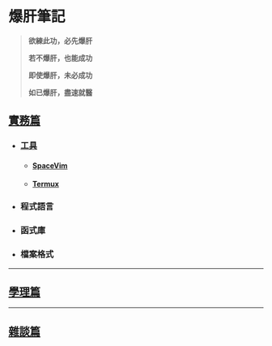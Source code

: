 # 爆肝筆記
> **欲練此功，必先爆肝** 
> 
> **若不爆肝，也能成功**
> 
> **即使爆肝，未必成功**
>
> **如已爆肝，盡速就醫**


## [實務篇](./practice/)

* ### [工具](./practice/tool/)
    * #### [SpaceVim](./practice/tool/spacevim/)
    * #### [Termux](./practice/tool/termux/)
* ### 程式語言
* ### 函式庫
* ### 檔案格式

---

## [學理篇](./theory/)

---

## [雜談篇](./other/)
